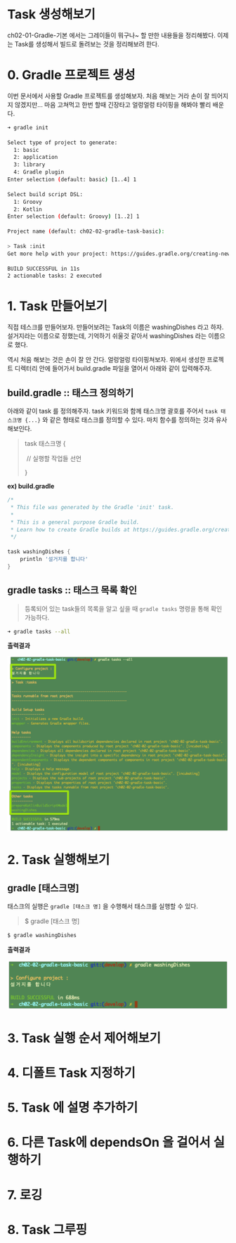 # Task 생성해보기

ch02-01-Gradle-기본 에서는 그레이들이 뭐구나~ 할 만한 내용들을 정리해봤다. 이제는 Task를 생성해서 빌드로 돌려보는 것을 정리해보려 한다. 



# 0. Gradle 프로젝트 생성

이번 문서에서 사용할 Gradle 프로젝트를 생성해보자. 처음 해보는 거라 손이 잘 띄어지지 않겠지만... 마음 고쳐먹고 한번 할때 긴장타고 얼렁얼렁 타이핑을 해봐야 빨리 배운다.

```bash
➜ gradle init

Select type of project to generate:
  1: basic
  2: application
  3: library
  4: Gradle plugin
Enter selection (default: basic) [1..4] 1

Select build script DSL:
  1: Groovy
  2: Kotlin
Enter selection (default: Groovy) [1..2] 1

Project name (default: ch02-02-gradle-task-basic):

> Task :init
Get more help with your project: https://guides.gradle.org/creating-new-gradle-builds

BUILD SUCCESSFUL in 11s
2 actionable tasks: 2 executed
```





# 1. Task 만들어보기

직접 테스크를 만들어보자. 만들어보려는 Task의 이름은 washingDishes 라고 하자. 설거지라는 이름으로 정했는데, 기억하기 쉬울것 같아서 washingDishes 라는 이름으로 했다.  

역시 처음 해보는 것은 손이 잘 안 간다. 얼렁얼렁 타이핑쳐보자. 위에서 생성한 프로젝트 디렉터리 안에 들어가서 build.gradle 파일을 열어서 아래와 같이 입력해주자.  



## build.gradle :: 태스크 정의하기

아래와 같이 task 를 정의해주자. task 키워드와 함께 태스크명 괄호를 주어서  `task 태스크명 {...}` 와 같은 형태로 태스크를 정의할 수 있다. 마치 함수를 정의하는 것과 유사해보인다.

> task 태스크명 {
>
> ​	// 실행할 작업들 선언
>
> }

  

**ex) build.gradle**

```groovy
/*
 * This file was generated by the Gradle 'init' task.
 *
 * This is a general purpose Gradle build.
 * Learn how to create Gradle builds at https://guides.gradle.org/creating-new-gradle-builds
 */

task washingDishes {
    println '설거지를 합니다'
}
```



## gradle tasks :: 태스크 목록 확인

> 등록되어 있는 task들의 목록을 알고 싶을 때 `gradle tasks` 명령을 통해 확인 가능하다.  

  

```bash
➜ gradle tasks --all
```



**출력결과**  

![이미지](./img/CH02-02-GRADLE-TASKS--ALL.png)



# 2. Task 실행해보기

## gradle [태스크명]

태스크의 실행은 `gradle [태스크 명]` 을 수행해서 태스크를 실행할 수 있다.

> $ gradle [태스크 명]



```bash
$ gradle washingDishes
```

  

**출력결과**   

![이미지](./img/CH02-02-GRADLE-TASK.png)



# 3. Task 실행 순서 제어해보기



# 4. 디폴트 Task 지정하기



# 5. Task 에 설명 추가하기



# 6. 다른 Task에 dependsOn 을 걸어서 실행하기



# 7. 로깅



# 8. Task 그루핑

